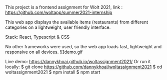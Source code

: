 This project is a frontend assignment for Wolt 2021, link : https://github.com/woltapp/summer2021-internship

This web app displays the available items (restaurants) from different categories on a lightweight, user friendly interface.

Stack: React, Typescript & CSS

No other frameworks were used, so the web app loads fast, lightweight and responsive on all devices.
![]demo.gif

Live demo: https://dannykhoai.github.io/woltassignment2021/
Or run it locally:
  $ git clone https://github.com/dannykhoai/woltassignment2021
  $ cd woltassignment2021
  $ npm install
  $ npm start
